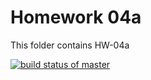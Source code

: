 # Homework 04a
 
This folder contains HW-04a

[![build status of master](https://app.travis-ci.com/siddhantkumar052/GitHubApi567-hw4a.svg?branch=main)](https://app.travis-ci.com/siddhantkumar052/GitHubApi567-hw4a.svg?branch=main)